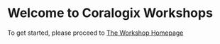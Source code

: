# Welcome to Coralogix Workshops

To get started, please proceed to [The Workshop Homepage](https://coralogix.github.io/workshops/)